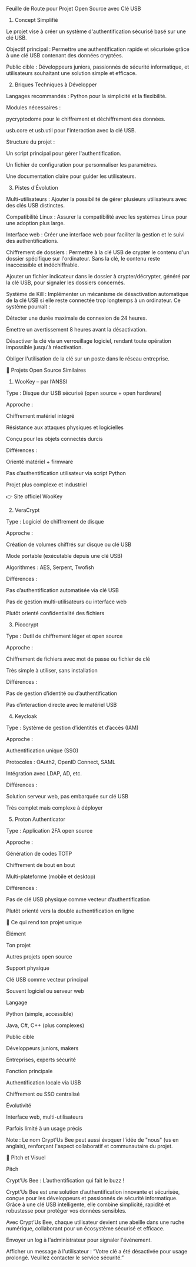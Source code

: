Feuille de Route pour Projet Open Source avec Clé USB

1. Concept Simplifié

Le projet vise à créer un système d'authentification sécurisé basé sur une clé USB.

Objectif principal : Permettre une authentification rapide et sécurisée grâce à une clé USB contenant des données cryptées.

Public cible : Développeurs juniors, passionnés de sécurité informatique, et utilisateurs souhaitant une solution simple et efficace.

2. Briques Techniques à Développer

Langages recommandés : Python pour la simplicité et la flexibilité.

Modules nécessaires :

pycryptodome pour le chiffrement et déchiffrement des données.

usb.core et usb.util pour l'interaction avec la clé USB.

Structure du projet :

Un script principal pour gérer l'authentification.

Un fichier de configuration pour personnaliser les paramètres.

Une documentation claire pour guider les utilisateurs.

3. Pistes d'Évolution

Multi-utilisateurs : Ajouter la possibilité de gérer plusieurs utilisateurs avec des clés USB distinctes.

Compatibilité Linux : Assurer la compatibilité avec les systèmes Linux pour une adoption plus large.

Interface web : Créer une interface web pour faciliter la gestion et le suivi des authentifications.

Chiffrement de dossiers : Permettre à la clé USB de crypter le contenu d'un dossier spécifique sur l'ordinateur. Sans la clé, le contenu reste inaccessible et indéchiffrable.

Ajouter un fichier indicateur dans le dossier à crypter/décrypter, généré par la clé USB, pour signaler les dossiers concernés.

Système de Kill : Implémenter un mécanisme de désactivation automatique de la clé USB si elle reste connectée trop longtemps à un ordinateur. Ce système pourrait :

Détecter une durée maximale de connexion de 24 heures.

Émettre un avertissement 8 heures avant la désactivation.

Désactiver la clé via un verrouillage logiciel, rendant toute opération impossible jusqu'à réactivation.

Obliger l'utilisation de la clé sur un poste dans le réseau entreprise.

🔐 Projets Open Source Similaires

1. WooKey – par l’ANSSI

Type : Disque dur USB sécurisé (open source + open hardware)

Approche :

Chiffrement matériel intégré

Résistance aux attaques physiques et logicielles

Conçu pour les objets connectés durcis

Différences :

Orienté matériel + firmware

Pas d’authentification utilisateur via script Python

Projet plus complexe et industriel

👉 Site officiel WooKey

2. VeraCrypt

Type : Logiciel de chiffrement de disque

Approche :

Création de volumes chiffrés sur disque ou clé USB

Mode portable (exécutable depuis une clé USB)

Algorithmes : AES, Serpent, Twofish

Différences :

Pas d’authentification automatisée via clé USB

Pas de gestion multi-utilisateurs ou interface web

Plutôt orienté confidentialité des fichiers

3. Picocrypt

Type : Outil de chiffrement léger et open source

Approche :

Chiffrement de fichiers avec mot de passe ou fichier de clé

Très simple à utiliser, sans installation

Différences :

Pas de gestion d’identité ou d’authentification

Pas d’interaction directe avec le matériel USB

4. Keycloak

Type : Système de gestion d’identités et d’accès (IAM)

Approche :

Authentification unique (SSO)

Protocoles : OAuth2, OpenID Connect, SAML

Intégration avec LDAP, AD, etc.

Différences :

Solution serveur web, pas embarquée sur clé USB

Très complet mais complexe à déployer

5. Proton Authenticator

Type : Application 2FA open source

Approche :

Génération de codes TOTP

Chiffrement de bout en bout

Multi-plateforme (mobile et desktop)

Différences :

Pas de clé USB physique comme vecteur d’authentification

Plutôt orienté vers la double authentification en ligne

🧭 Ce qui rend ton projet unique

Élément

Ton projet

Autres projets open source

Support physique

Clé USB comme vecteur principal

Souvent logiciel ou serveur web

Langage

Python (simple, accessible)

Java, C#, C++ (plus complexes)

Public cible

Développeurs juniors, makers

Entreprises, experts sécurité

Fonction principale

Authentification locale via USB

Chiffrement ou SSO centralisé

Évolutivité

Interface web, multi-utilisateurs

Parfois limité à un usage précis

Note : Le nom Crypt’Us Bee peut aussi évoquer l'idée de "nous" (us en anglais), renforçant l'aspect collaboratif et communautaire du projet.

🎨 Pitch et Visuel

Pitch

Crypt’Us Bee : L’authentification qui fait le buzz !

Crypt’Us Bee est une solution d’authentification innovante et sécurisée, conçue pour les développeurs et passionnés de sécurité informatique. Grâce à une clé USB intelligente, elle combine simplicité, rapidité et robustesse pour protéger vos données sensibles.

Avec Crypt’Us Bee, chaque utilisateur devient une abeille dans une ruche numérique, collaborant pour un écosystème sécurisé et efficace.

Envoyer un log à l'administrateur pour signaler l'événement.

Afficher un message à l'utilisateur : “Votre clé a été désactivée pour usage prolongé. Veuillez contacter le service sécurité.”
